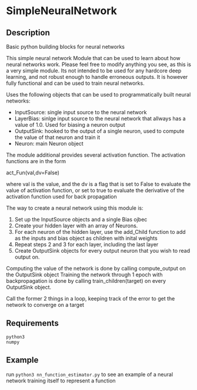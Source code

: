 # SimpleNeuralNetwork

## Description
Basic python building blocks for neural networks

This simple neural network Module that can be used to learn about how neural networks work. Please feel free
to modify anything you see, as this is a very simple module. Its not intended to be used for any hardcore deep learning,
and not robust enough to handle erroneous outputs. It is however fully functional and can be used to train neural networks.


Uses the following objects that can be used to programmatically built neural networks:

 - InputSource: single input source to the neural network
 - LayerBias: sinlge input source to the neural network that allways has a value of 1.0. Used for biasing a neuron output
 - OutputSink: hooked to the output of a single neuron, used to compute the value of that neuron and train it
 - Neuron: main Neuron object

The module additional provides several activation function. The activation functions are in the form 

   act_Fun(val,dv=False)

where val is the value, and the dv is a flag that is set to False to evaluate the value of activation function, 
or set to true to evaluate the derivative of the activation function used for back propagation

The way to create a neural network using this module is:

1. Set up the InputSource objects and a single Bias ojbec
2. Create your hidden layer with an array of Neurons.
3. For each neuron of the hidden layer, use the add_Child function to add as the inputs and bias object 
   as children with inital weights
4. Repeat steps 2 and 3 for each layer, including the last layer
5. Create OutputSink objects for every output neuron that you wish to read output on. 

Computing the value of the network is done by calling compute_output on the OutputSink object
Training the network through 1 epoch with backpropagation is done by calling train_children(target) on every OutputSink object. 

Call the former 2 things in a loop, keeping track of the error to get the network to converge on a target

## Requirements

    python3
    numpy

## Example

run `python3 nn_function_estimator.py` to see an example of a neural network training itself to represent a function

